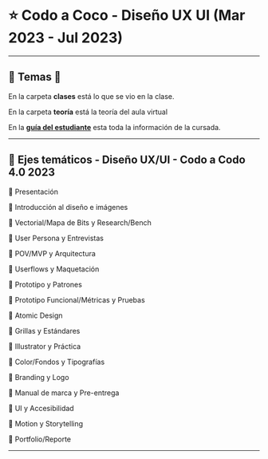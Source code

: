 # :star: Codo a Coco - Diseño UX UI (Mar 2023 - Jul 2023)

---

## :book: Temas :book:


En la carpeta **clases** está lo que se vio en la clase.

En la carpeta **teoría** está la teoría del aula virtual 

En la [**guía del estudiante**](https://github.com/eugenia1984/DisenoUX-UI/blob/main/cac_ux_ui/guia_del_estudiante.md)  esta toda la información de la cursada.

---

## :stars: Ejes temáticos - Diseño UX/UI - Codo a Codo 4.0 2023

 Presentación

 Introducción al diseño e imágenes

 Vectorial/Mapa de Bits y Research/Bench

 User Persona y Entrevistas

 POV/MVP y Arquitectura

 Userflows y Maquetación

 Prototipo y Patrones

 Prototipo Funcional/Métricas y Pruebas

 Atomic Design

 Grillas y Estándares

 Illustrator y Práctica

 Color/Fondos y Tipografías

 Branding y Logo

 Manual de marca y Pre-entrega

 UI y Accesibilidad

 Motion y Storytelling

 Portfolio/Reporte

---

